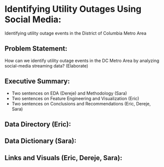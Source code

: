 # Identifying Utility Outages Using Social Media:
Identifying utility outage events in the District of Columbia Metro Area

## Problem Statement: 
How can we identify utility outage events in the DC Metro Area by analyzing social-media streaming data?
(Elaborate)

## Executive Summary:
- Two sentences on EDA (Dereje) and Methodology (Sara)
- Two sentences on Feature Engineering and Visualization (Eric)
- Two sentences on Conclusions and Recommendations (Eric, Dereje, Sara)

## Data Directory (Eric):

## Data Dictionary (Sara):

## Links and Visuals (Eric, Dereje, Sara):

